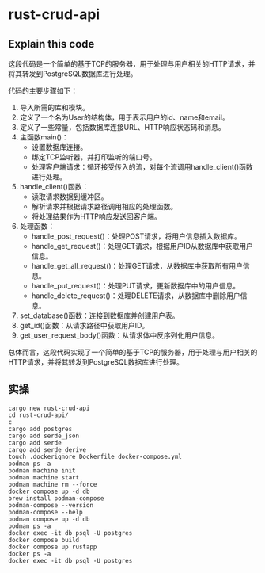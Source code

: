 # rust-crud-api

## Explain this code

这段代码是一个简单的基于TCP的服务器，用于处理与用户相关的HTTP请求，并将其转发到PostgreSQL数据库进行处理。

代码的主要步骤如下：

1. 导入所需的库和模块。
2. 定义了一个名为User的结构体，用于表示用户的id、name和email。
3. 定义了一些常量，包括数据库连接URL、HTTP响应状态码和消息。
4. 主函数main()：
   - 设置数据库连接。
   - 绑定TCP监听器，并打印监听的端口号。
   - 处理客户端请求：循环接受传入的流，对每个流调用handle_client()函数进行处理。
5. handle_client()函数：
   - 读取请求数据到缓冲区。
   - 解析请求并根据请求路径调用相应的处理函数。
   - 将处理结果作为HTTP响应发送回客户端。
6. 处理函数：
   - handle_post_request()：处理POST请求，将用户信息插入数据库。
   - handle_get_request()：处理GET请求，根据用户ID从数据库中获取用户信息。
   - handle_get_all_request()：处理GET请求，从数据库中获取所有用户信息。
   - handle_put_request()：处理PUT请求，更新数据库中的用户信息。
   - handle_delete_request()：处理DELETE请求，从数据库中删除用户信息。
7. set_database()函数：连接到数据库并创建用户表。
8. get_id()函数：从请求路径中获取用户ID。
9. get_user_request_body()函数：从请求体中反序列化用户信息。

总体而言，这段代码实现了一个简单的基于TCP的服务器，用于处理与用户相关的HTTP请求，并将其转发到PostgreSQL数据库进行处理。

## 实操

```shell
cargo new rust-crud-api
cd rust-crud-api/
c
cargo add postgres
cargo add serde_json
cargo add serde
cargo add serde_derive
touch .dockerignore Dockerfile docker-compose.yml
podman ps -a
podman machine init
podman machine start
podman machine rm --force
docker compose up -d db
brew install podman-compose
podman-compose --version
podman-compose --help
podman compose up -d db
podman ps -a
docker exec -it db psql -U postgres
docker compose build
docker compose up rustapp
docker ps -a
docker exec -it db psql -U postgres
```
